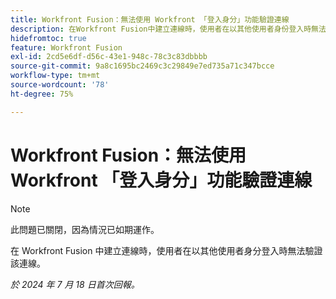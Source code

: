 ```yaml
---
title: Workfront Fusion：無法使用 Workfront 「登入身分」功能驗證連線
description: 在Workfront Fusion中建立連線時，使用者在以其他使用者身份登入時無法驗證連線。
hidefromtoc: true
feature: Workfront Fusion
exl-id: 2cd5e6df-d56c-43e1-948c-78c3c83dbbbb
source-git-commit: 9a8c1695bc2469c3c29849e7ed735a71c347bcce
workflow-type: tm+mt
source-wordcount: '78'
ht-degree: 75%

---
```


# Workfront Fusion：無法使用 Workfront 「登入身分」功能驗證連線

>[!NOTE]
>
>此問題已關閉，因為情況已如期運作。

在 Workfront Fusion 中建立連線時，使用者在以其他使用者身分登入時無法驗證該連線。

_於 2024 年 7 月 18 日首次回報。_
